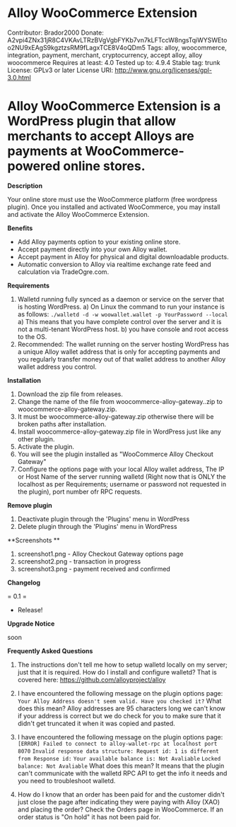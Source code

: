 # Alloy WooCommerce Extension

Contributor: Brador2000
Donate: A2vpi4ZNx31jR8C4VKAvLTRzBVgVgbFYKb7vn7kLFTccW8ngsTqiWYSWEtoo2NU9xEAgS9kgztzsRM9fLagxTCE8V4oQDm5
Tags: alloy, woocommerce, integration, payment, merchant, cryptocurrency, accept alloy, alloy woocommerce
Requires at least: 4.0
Tested up to: 4.9.4
Stable tag: trunk
License: GPLv3 or later
License URI: http://www.gnu.org/licenses/gpl-3.0.html
 
# Alloy WooCommerce Extension is a WordPress plugin that allow merchants to accept Alloys are payments at WooCommerce-powered online stores.

**Description**

Your online store must use the WooCommerce platform (free wordpress plugin).
Once you installed and activated WooCommerce, you may install and activate the Alloy WooCommerce Extension.

**Benefits**

* Add Alloy payments option to your existing online store.
* Accept payment directly into your own Alloy wallet.
* Accept payment in Alloy for physical and digital downloadable products.
* Automatic conversion to Alloy via realtime exchange rate feed and calculation via TradeOgre.com.

**Requirements**

1. Walletd running fully synced as a daemon or service on the server that is hosting WordPress.
   a) On Linux the command to run your instance is as follows: ```./walletd -d -w woowallet.wallet -p YourPassword --local```
   a) This means that you have complete control over the server and it is not a multi-tenant WordPress host.
   b) you have console and root access to the OS.
2. Recommended: The wallet running on the server hosting WordPress has a unique Alloy wallet address that is only for accepting payments and you regularly transfer money out of that wallet address to another Alloy wallet address you control.

**Installation**

1. Download the zip file from releases.
2. Change the name of the file from woocommerce-alloy-gateway.<version>.zip to woocommerce-alloy-gateway.zip.
3. It must be woocommerce-alloy-gateway.zip otherwise there will be broken paths after installation.
4. Install woocommerce-alloy-gateway.zip file in WordPress just like any other plugin.
5. Activate the plugin.
6. You will see the plugin installed as "WooCommerce Alloy Checkout Gateway"
7. Configure the options page with your local Alloy wallet address, The IP or Host Name of the server running walletd (Right now that is ONLY the localhost as per Requirements; username or password not requested in the plugin), port number ofr RPC requests. 

**Remove plugin**

1. Deactivate plugin through the 'Plugins' menu in WordPress
2. Delete plugin through the 'Plugins' menu in WordPress

**Screenshots **

1. screenshot1.png - Alloy Checkout Gateway options page
2. screenshot2.png - transaction in progress
3. screenshot3.png - payment received and confirmed

**Changelog**

= 0.1 =
* Release!

**Upgrade Notice**

soon

**Frequently Asked Questions**

1. The instructions don't tell me how to setup walletd locally on my server; just that it is required.
   How do I install and configure walletd?
   That is covered here: https://github.com/alloyproject/alloy
   
2. I have encountered the following message on the plugin options page:
   ```Your Alloy Address doesn't seem valid. Have you checked it?```
   What does this mean?
   Alloy addresses are 95 characters long we can't know if your address is correct but we do check for you to make sure that it didn't get truncated it when it was copied and pasted.
   
3. I have encountered the following message on the plugin options page:
   ```[ERROR] Failed to connect to alloy-wallet-rpc at localhost port 8070```
   ```Invalid response data structure: Request id: 1 is different from Response id:```
   ```Your available balance is: Not Avaliable```
   ```Locked balance: Not Avaliable```
   What does this mean?
   It means that the plugin can't communicate with the walletd RPC API to get the info it needs and you need to troubleshoot walletd.
   
4. How do I know that an order has been paid for and the customer didn't just close the page after indicating they were paying with Alloy (XAO) and placing the order?
   Check the Orders page in WooCommerce. If an order status is "On hold" it has not been paid for.